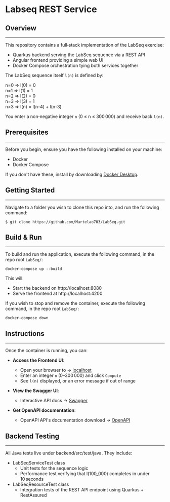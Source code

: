 # Labseq REST Service

## Overview

---
This repository contains a full‑stack implementation of the LabSeq exercise:
- Quarkus backend serving the LabSeq sequence via a REST API
- Angular frontend providing a simple web UI
- Docker Compose orchestration tying both services together
  
The LabSeq sequence itself `l(n)` is defined by:  

n=0 => l(0) = 0  
n=1 => l(1) = 1  
n=2 => l(2) = 0  
n=3 => l(3) = 1  
n>3 => l(n) = l(n-4) + l(n-3)

You enter a non‑negative integer `n` (0 ≤ n ≤ 300 000) and receive back `l(n)`.

## Prerequisites

---
Before you begin, ensure you have the following installed on your machine:
- Docker 
- Docker Compose

If you don't have these, install by downloading [Docker Desktop](https://www.docker.com/products/docker-desktop/).

## Getting Started

---

Navigate to a folder you wish to clone this repo into, and run the following command:
```shell script
$ git clone https://github.com/Martelao703/LabSeq.git
```
  
## Build & Run  

---
To build and run the application, execute the following command, in the repo root `LabSeq/`:
```shell script
docker-compose up --build
```

This will:
  - Start the backend on http://localhost:8080
  - Serve the frontend at http://localhost:4200

If you wish to stop and remove the container, execute the following command, in the repo root `LabSeq/`:
```shell script
docker-compose down
```

## Instructions

---
Once the container is running, you can:

- **Access the Frontend UI**:  
   - Open your browser to → [localhost](http://localhost:4200)
   - Enter an integer `n` (0–300 000) and click `Compute`
   - See `l(n)` displayed, or an error message if out of range

- **View the Swagger UI**:  
  - Interactive API docs → [Swagger](http://localhost:8080/swagger)


- **Get OpenAPI documentation**:  
  - OpenAPI API's documentation download → [OpenAPI](http://localhost:8080/openapi)
    
## Backend Testing

---
All Java tests live under backend/src/test/java. They include:
- LabSeqServiceTest class
  - Unit tests for the sequence logic
  - Performance test verifying that l(100_000) completes in under 10 seconds
- LabSeqResourceTest class
  - Integration tests of the REST API endpoint using Quarkus + RestAssured
